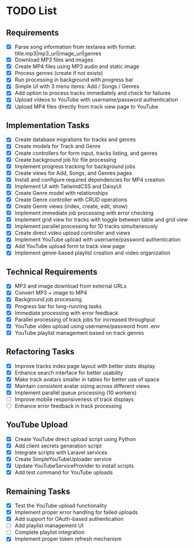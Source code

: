 # TODO List

## Requirements
- [x] Parse song information from textarea with format: title.mp3|mp3_url|image_url|genres
- [x] Download MP3 files and images
- [x] Create MP4 files using MP3 audio and static image
- [x] Process genres (create if not exists)
- [x] Run processing in background with progress bar
- [x] Simple UI with 3 menu items: Add / Songs / Genres
- [x] Add option to process tracks immediately and check for failures
- [x] Upload videos to YouTube with username/password authentication
- [x] Upload MP4 files directly from track view page to YouTube

## Implementation Tasks
- [x] Create database migrations for tracks and genres
- [x] Create models for Track and Genre
- [x] Create controllers for form input, tracks listing, and genres
- [x] Create background job for file processing
- [x] Implement progress tracking for background jobs
- [x] Create views for Add, Songs, and Genres pages
- [x] Install and configure required dependencies for MP4 creation
- [x] Implement UI with TailwindCSS and DaisyUI
- [x] Create Genre model with relationships
- [x] Create Genre controller with CRUD operations
- [x] Create Genre views (index, create, edit, show)
- [x] Implement immediate job processing with error checking
- [x] Implement grid view for tracks with toggle between table and grid view
- [x] Implement parallel processing for 10 tracks simultaneously
- [x] Create direct video upload controller and views
- [x] Implement YouTube upload with username/password authentication
- [x] Add YouTube upload form to track view page
- [x] Implement genre-based playlist creation and video organization

## Technical Requirements
- [x] MP3 and image download from external URLs
- [x] Convert MP3 + image to MP4
- [x] Background job processing
- [x] Progress bar for long-running tasks
- [x] Immediate processing with error feedback
- [x] Parallel processing of track jobs for increased throughput
- [x] YouTube video upload using username/password from .env
- [x] YouTube playlist management based on track genres

## Refactoring Tasks
- [x] Improve tracks index page layout with better stats display
- [x] Enhance search interface for better usability
- [x] Make track avatars smaller in tables for better use of space
- [x] Maintain consistent avatar sizing across different views
- [x] Implement parallel queue processing (10 workers)
- [ ] Improve mobile responsiveness of track displays
- [ ] Enhance error feedback in track processing

## YouTube Upload

- [x] Create YouTube direct upload script using Python
- [x] Add client secrets generation script
- [x] Integrate scripts with Laravel services
- [x] Create SimpleYouTubeUploader service
- [x] Update YouTubeServiceProvider to install scripts
- [x] Add test command for YouTube uploads

## Remaining Tasks

- [x] Test the YouTube upload functionality
- [x] Implement proper error handling for failed uploads
- [x] Add support for OAuth-based authentication
- [ ] Add playlist management UI
- [ ] Complete playlist integration
- [x] Implement proper token refresh mechanism